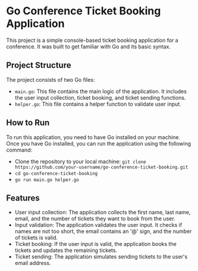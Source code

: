 # Go Conference Ticket Booking Application

This project is a simple console-based ticket booking application for a conference. It was built to get familiar with Go and its basic syntax.

## Project Structure

The project consists of two Go files:

- `main.go`: This file contains the main logic of the application. It includes the user input collection, ticket booking, and ticket sending functions.
- `helper.go`: This file contains a helper function to validate user input.

## How to Run

To run this application, you need to have Go installed on your machine. Once you have Go installed, you can run the application using the following command:

- Clone the repository to your local machine: `git clone https://github.com/your-username/go-conference-ticket-booking.git`
- `cd go-conference-ticket-booking`
- `go run main.go helper.go`

## Features

- User input collection: The application collects the first name, last name, email, and the number of tickets they want to book from the user.
- Input validation: The application validates the user input. It checks if names are not too short, the email contains an '@' sign, and the number of tickets is valid.
- Ticket booking: If the user input is valid, the application books the tickets and updates the remaining tickets.
- Ticket sending: The application simulates sending tickets to the user's email address.
